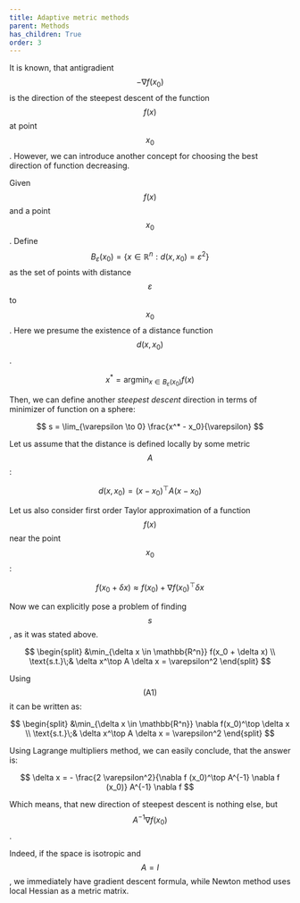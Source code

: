 ```yaml
---
title: Adaptive metric methods
parent: Methods
has_children: True
order: 3
---
```


It is known, that antigradient $$-\nabla f (x_0)$$ is the direction of the steepest descent of the function $$f(x)$$ at point $$x_0$$. However, we can introduce another concept for choosing the best direction of function decreasing. 

Given $$f(x)$$ and a point $$x_0$$. Define $$B_\varepsilon(x_0) = \{x \in \mathbb{R}^n : d(x, x_0) = \varepsilon^2 \}$$ as the set of points with distance $$\varepsilon$$ to $$x_0$$. Here we presume the existence of a distance function $$d(x, x_0)$$.

$$
x^* = \text{arg}\min_{x \in B_\varepsilon(x_0)} f(x)
$$

Then, we can define another *steepest descent* direction in terms of minimizer of  function on a sphere:

$$
s = \lim_{\varepsilon \to 0} \frac{x^* - x_0}{\varepsilon}
$$

Let us assume that the distance is defined locally by some metric $$A$$:

$$
d(x, x_0) = (x-x_0)^\top A (x-x_0)
$$

Let us also consider first order Taylor approximation of a function $$f(x)$$ near the point $$x_0$$:

$$
\tag{A1}
f(x_0 + \delta x) \approx f(x_0) + \nabla f(x_0)^\top \delta x
$$

Now we can explicitly pose a problem of finding $$s$$, as it was stated above.

$$
\begin{split}
&\min_{\delta x \in \mathbb{R^n}} f(x_0 + \delta x) \\
\text{s.t.}\;& \delta x^\top A \delta x = \varepsilon^2
\end{split}
$$

Using $$\text{(A1)}$$ it can be written as:

$$
\begin{split}
&\min_{\delta x \in \mathbb{R^n}} \nabla f(x_0)^\top \delta x \\
\text{s.t.}\;& \delta x^\top A \delta x = \varepsilon^2
\end{split}
$$

Using Lagrange multipliers method, we can easily conclude, that the answer is:

$$
\delta x = - \frac{2 \varepsilon^2}{\nabla f (x_0)^\top A^{-1} \nabla f (x_0)} A^{-1} \nabla f
$$

Which means, that new direction of steepest descent is nothing else, but $$A^{-1} \nabla f(x_0)$$.

Indeed, if the space is isotropic and $$A = I$$, we immediately have gradient descent formula, while Newton method uses local Hessian as a metric matrix. 
